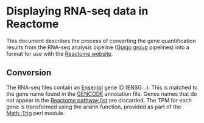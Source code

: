 # Displaying RNA-seq data in Reactome

This document describes the process of converting the gene quantification results from the RNA-seq analysis pipeline ([Guigo group](#/md/rna_seq_grch38) pipelines) into a format for use with the [Reactome website](http://www.reactome.org).

## Conversion

The RNA-seq files contain an [Ensembl](http://www.ensembl.org) gene ID (ENSG...). This is matched to the gene name found in the [GENCODE](http://www.gencodegenes.org/) annotation file. Genes names that do not appear in the [Reactome pathway list](http://www.reactome.org/download/current/ReactomePathways.gmt.zip) are discarded.
The TPM for each gene is transformed using the arsinh function, provided as part of the [Math::Trig](http://perldoc.perl.org/Math/Trig.html) perl module.  

